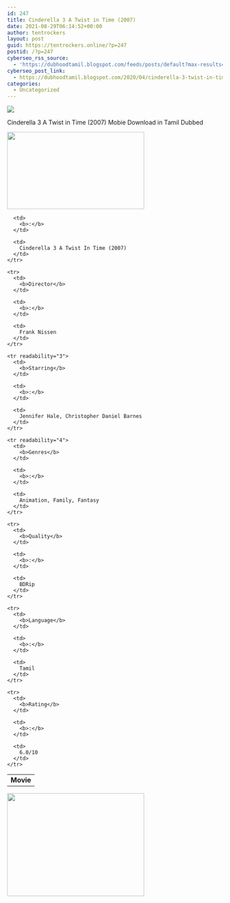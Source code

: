 ```yaml
---
id: 247
title: Cinderella 3 A Twist in Time (2007)
date: 2021-08-29T06:14:52+00:00
author: tentrockers
layout: post
guid: https://tentrockers.online/?p=247
postid: /?p=247
cyberseo_rss_source:
  - 'https://dubhoodtamil.blogspot.com/feeds/posts/default?max-results=150&start-index=301'
cyberseo_post_link:
  - https://dubhoodtamil.blogspot.com/2020/04/cinderella-3-twist-in-time-2007.html
categories:
  - Uncategorized
---
```

<div class="media_block">
  <img src="https://1.bp.blogspot.com/-fRlsIQeaW5U/Xp-qFSA_JMI/AAAAAAAAAm8/T4oTC5aJ1X4CpCLjj7zdF12UiIbmcqkXACNcBGAsYHQ/s72-c/wp2920293-cinderella-hd-wallpapers.jpg" class="media_thumbnail" />
</div>

<div dir="ltr" trbidi="on" readability="6.8150943396226">
  <p>
    Cinderella 3 A Twist in Time (2007) Mobie Download in Tamil Dubbed
  </p>
  
  <div class="separator">
    <a href="https://1.bp.blogspot.com/-fRlsIQeaW5U/Xp-qFSA_JMI/AAAAAAAAAm8/T4oTC5aJ1X4CpCLjj7zdF12UiIbmcqkXACNcBGAsYHQ/s1600/wp2920293-cinderella-hd-wallpapers.jpg" imageanchor="1"><img loading="lazy" border="0" data-original-height="900" data-original-width="1600" height="180" src="https://1.bp.blogspot.com/-fRlsIQeaW5U/Xp-qFSA_JMI/AAAAAAAAAm8/T4oTC5aJ1X4CpCLjj7zdF12UiIbmcqkXACNcBGAsYHQ/s320/wp2920293-cinderella-hd-wallpapers.jpg" width="320" /></a>
  </div>
  
  <table cellspacing="5">
    <tr readability="2">
      <td>
        <b>Movie</b>
      </td>
      
      <td>
        <b>:</b>
      </td>
      
      <td>
        Cinderella 3 A Twist In Time (2007)
      </td>
    </tr>
    
    <tr>
      <td>
        <b>Director</b>
      </td>
      
      <td>
        <b>:</b>
      </td>
      
      <td>
        Frank Nissen
      </td>
    </tr>
    
    <tr readability="3">
      <td>
        <b>Starring</b>
      </td>
      
      <td>
        <b>:</b>
      </td>
      
      <td>
        Jennifer Hale, Christopher Daniel Barnes
      </td>
    </tr>
    
    <tr readability="4">
      <td>
        <b>Genres</b>
      </td>
      
      <td>
        <b>:</b>
      </td>
      
      <td>
        Animation, Family, Fantasy
      </td>
    </tr>
    
    <tr>
      <td>
        <b>Quality</b>
      </td>
      
      <td>
        <b>:</b>
      </td>
      
      <td>
        BDRip
      </td>
    </tr>
    
    <tr>
      <td>
        <b>Language</b>
      </td>
      
      <td>
        <b>:</b>
      </td>
      
      <td>
        Tamil
      </td>
    </tr>
    
    <tr>
      <td>
        <b>Rating</b>
      </td>
      
      <td>
        <b>:</b>
      </td>
      
      <td>
        6.0/10
      </td>
    </tr>
  </table>
  
  <div class="separator">
    <a href="https://1.bp.blogspot.com/-cOW_9Gpxmok/Xp-rRSjVooI/AAAAAAAAAnI/3qVJD74j5Qkfbuo1YCOiijiVvN0n6OoZwCNcBGAsYHQ/s1600/download-icon.gif" imageanchor="1"><img loading="lazy" border="0" data-original-height="600" data-original-width="800" height="240" src="https://1.bp.blogspot.com/-cOW_9Gpxmok/Xp-rRSjVooI/AAAAAAAAAnI/3qVJD74j5Qkfbuo1YCOiijiVvN0n6OoZwCNcBGAsYHQ/s320/download-icon.gif" width="320" /></a>
  </div></p>
</div>